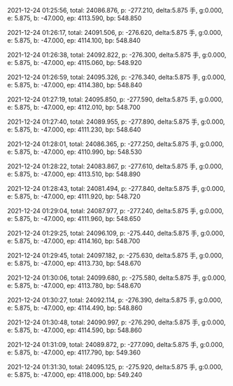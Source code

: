 2021-12-24 01:25:56, total: 24086.876, p: -277.210, delta:5.875 手, g:0.000, e: 5.875, b: -47.000, ep: 4113.590, bp: 548.850

2021-12-24 01:26:17, total: 24091.506, p: -276.620, delta:5.875 手, g:0.000, e: 5.875, b: -47.000, ep: 4114.100, bp: 548.840

2021-12-24 01:26:38, total: 24092.822, p: -276.300, delta:5.875 手, g:0.000, e: 5.875, b: -47.000, ep: 4115.060, bp: 548.920

2021-12-24 01:26:59, total: 24095.326, p: -276.340, delta:5.875 手, g:0.000, e: 5.875, b: -47.000, ep: 4114.380, bp: 548.840

2021-12-24 01:27:19, total: 24095.850, p: -277.590, delta:5.875 手, g:0.000, e: 5.875, b: -47.000, ep: 4112.010, bp: 548.700

2021-12-24 01:27:40, total: 24089.955, p: -277.890, delta:5.875 手, g:0.000, e: 5.875, b: -47.000, ep: 4111.230, bp: 548.640

2021-12-24 01:28:01, total: 24086.365, p: -277.250, delta:5.875 手, g:0.000, e: 5.875, b: -47.000, ep: 4110.990, bp: 548.530

2021-12-24 01:28:22, total: 24083.867, p: -277.610, delta:5.875 手, g:0.000, e: 5.875, b: -47.000, ep: 4113.510, bp: 548.890

2021-12-24 01:28:43, total: 24081.494, p: -277.840, delta:5.875 手, g:0.000, e: 5.875, b: -47.000, ep: 4111.920, bp: 548.720

2021-12-24 01:29:04, total: 24087.977, p: -277.240, delta:5.875 手, g:0.000, e: 5.875, b: -47.000, ep: 4111.960, bp: 548.650

2021-12-24 01:29:25, total: 24096.109, p: -275.440, delta:5.875 手, g:0.000, e: 5.875, b: -47.000, ep: 4114.160, bp: 548.700

2021-12-24 01:29:45, total: 24097.182, p: -275.630, delta:5.875 手, g:0.000, e: 5.875, b: -47.000, ep: 4113.730, bp: 548.670

2021-12-24 01:30:06, total: 24099.680, p: -275.580, delta:5.875 手, g:0.000, e: 5.875, b: -47.000, ep: 4113.780, bp: 548.670

2021-12-24 01:30:27, total: 24092.114, p: -276.390, delta:5.875 手, g:0.000, e: 5.875, b: -47.000, ep: 4114.490, bp: 548.860

2021-12-24 01:30:48, total: 24090.997, p: -276.290, delta:5.875 手, g:0.000, e: 5.875, b: -47.000, ep: 4114.590, bp: 548.860

2021-12-24 01:31:09, total: 24089.872, p: -277.090, delta:5.875 手, g:0.000, e: 5.875, b: -47.000, ep: 4117.790, bp: 549.360

2021-12-24 01:31:30, total: 24095.125, p: -275.920, delta:5.875 手, g:0.000, e: 5.875, b: -47.000, ep: 4118.000, bp: 549.240